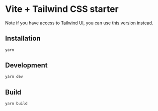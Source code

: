 # Vite + Tailwind CSS starter

Note if you have access to [Tailwind UI](https://tailwindui.com), you can use [this version instead](https://github.com/posva/vite-tailwind-starter/tree/tailwind-ui).

## Installation

```sh
yarn
```

## Development

```sh
yarn dev
```

## Build

```sh
yarn build
```
